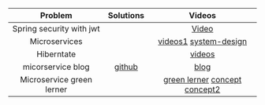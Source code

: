 Problem | Solutions | Videos 
| :---:   | :-: | :-: 
|Spring security with jwt | | [Video](https://www.youtube.com/watch?v=X80nJ5T7YpE)  | 
|Microservices|  |[videos1](https://www.youtube.com/playlist?list=PLqq-6Pq4lTTaoaVoQVfRJPqvNTCjcTvJB) [system-design](https://www.youtube.com/playlist?list=PLkQkbY7JNJuDqCFncFdTzGm6cRYCF-kZO)
|Hiberntate| |[videos](https://www.youtube.com/playlist?list=PL4AFF701184976B25)
|micorservice blog|[github](https://github.com/piomin/sample-spring-microservices-advanced)|[blog](https://piotrminkowski.com/2017/04/14/microservices-api-documentation-with-swagger2/)
|Microservice green lerner||[green lerner](https://www.youtube.com/playlist?list=PLq3uEqRnr_2He0bLb7XW8Mq7egwQZ-V8n) [concept](https://www.youtube.com/playlist?list=PLq3uEqRnr_2EDsuxPboP9_WtVRR_TaMrF) [concept2](https://www.youtube.com/playlist?list=PLkQkbY7JNJuDqCFncFdTzGm6cRYCF-kZO)

